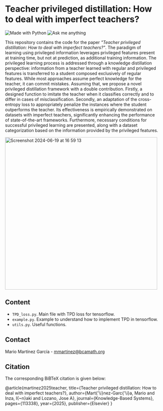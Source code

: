 # Teacher privileged distillation: How to deal with imperfect teachers?

[python-img]: https://img.shields.io/badge/Made%20with-Python-blue
[ama-img]: https://img.shields.io/badge/Ask%20me-anything-yellowgreen
[wip-img]:https://img.shields.io/badge/Work%20in%20progress-8A2BE2

![Made with Python][python-img]
![Ask me anything][ama-img]

This repository contains the code for the paper _"Teacher privileged distillation: How to deal with imperfect teachers?"_. The paradigm of learning using privileged information leverages privileged features present at training time, but not at prediction, as additional training information. The privileged learning process is addressed through a knowledge distillation perspective: information from a teacher learned with regular and privileged features is transferred to a student composed exclusively of regular features. While most approaches assume perfect knowledge for the teacher, it can commit mistakes. Assuming that, we propose a novel privileged distillation framework with a double contribution. Firstly, a designed function to imitate the teacher when it classifies correctly and to differ in cases of misclassification. Secondly, an adaptation of the cross-entropy loss to appropriately penalize the instances where the student outperforms the teacher. Its effectiveness is empirically demonstrated on datasets with imperfect teachers, significantly enhancing the performance of state-of-the-art frameworks. Furthermore, necessary conditions for successful privileged learning are presented, along with a dataset categorization based on the information provided by the privileged features.

<img width="500" alt="Screenshot 2024-06-19 at 16 59 13" src="https://github.com/mariomartgarcia/TPD/assets/63496191/25bac469-4d56-40ee-a563-167378f90726">


## Content

- `TPD_loss.py`. Main file with TPD loss for tensorflow.
- `example.py`. Example to understand how to implement TPD in tensorflow.
- `utils.py`. Useful functions.

## Contact

Mario Martínez García - mmartinez@bcamath.org



## Citation

The corresponding BiBTeX citation is given below:

@article{martinez2025teacher,
  title={Teacher privileged distillation: How to deal with imperfect teachers?},
  author={Mart{\'\i}nez-Garc{\'\i}a, Mario and Inza, I{\~n}aki and Lozano, Jose A},
  journal={Knowledge-Based Systems},
  pages={113338},
  year={2025},
  publisher={Elsevier}
}
